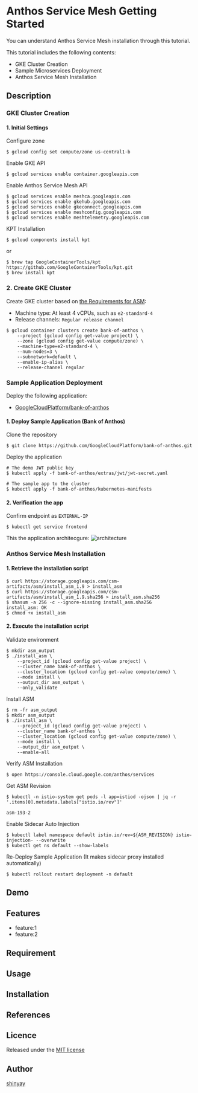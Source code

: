 # Anthos Service Mesh Getting Started

You can understand Anthos Service Mesh installation through this tutorial.

This tutorial includes the following contents:
- GKE Cluster Creation
- Sample Microservices Deployment
- Anthos Service Mesh Installation


## Description
### GKE Cluster Creation
#### 1. Initial Settings
Configure zone
```
$ gcloud config set compute/zone us-central1-b
```

Enable GKE API
```
$ gcloud services enable container.googleapis.com
```

Enable Anthos Service Mesh API
```
$ gcloud services enable meshca.googleapis.com
$ gcloud services enable gkehub.googleapis.com
$ gcloud services enable gkeconnect.googleapis.com
$ gcloud services enable meshconfig.googleapis.com
$ gcloud services enable meshtelemetry.googleapis.com
```

KPT Installation
```
$ gcloud components install kpt
```
or
```
$ brew tap GoogleContainerTools/kpt https://github.com/GoogleContainerTools/kpt.git
$ brew install kpt
```

### 2. Create GKE Cluster
Create GKE cluster based on [the Requirements for ASM](https://cloud.google.com/service-mesh/docs/scripted-install/asm-onboarding#requirements):
- Machine type: At least 4 vCPUs, such as `e2-standard-4`
- Release channels: `Regular release channel`

```
$ gcloud container clusters create bank-of-anthos \
    --project (gcloud config get-value project) \
    --zone (gcloud config get-value compute/zone) \
    --machine-type=e2-standard-4 \
    --num-nodes=3 \
    --subnetwork=default \
    --enable-ip-alias \
    --release-channel regular
```

### Sample Application Deployment
Deploy the following application:
- [GoogleCloudPlatform/bank-of-anthos](https://github.com/GoogleCloudPlatform/bank-of-anthos)

#### 1. Deploy Sample Application (Bank of Anthos)
Clone the repository
```
$ git clone https://github.com/GoogleCloudPlatform/bank-of-anthos.git
```

Deploy the application
```
# The demo JWT public key
$ kubectl apply -f bank-of-anthos/extras/jwt/jwt-secret.yaml

# The sample app to the cluster
$ kubectl apply -f bank-of-anthos/kubernetes-manifests
```

#### 2. Verification the app
Confirm endpoint as `EXTERNAL-IP`
```
$ kubectl get service frontend
```

This the application architecgure:
![architecture](https://user-images.githubusercontent.com/3072734/117389354-31dbb600-af27-11eb-8f7e-c9af28dd63e8.png)


### Anthos Service Mesh Installation
#### 1. Retrieve the installation script
```
$ curl https://storage.googleapis.com/csm-artifacts/asm/install_asm_1.9 > install_asm
$ curl https://storage.googleapis.com/csm-artifacts/asm/install_asm_1.9.sha256 > install_asm.sha256
$ shasum -a 256 -c --ignore-missing install_asm.sha256
install_asm: OK
$ chmod +x install_asm
```

#### 2. Execute the installation script
Validate environment
```
$ mkdir asm_output
$ ./install_asm \
    --project_id (gcloud config get-value project) \
    --cluster_name bank-of-anthos \
    --cluster_location (gcloud config get-value compute/zone) \
    --mode install \
    --output_dir asm_output \
    --only_validate
```

Install ASM
```
$ rm -fr asm_output
$ mkdir asm_output
$ ./install_asm \
    --project_id (gcloud config get-value project) \
    --cluster_name bank-of-anthos \
    --cluster_location (gcloud config get-value compute/zone) \
    --mode install \
    --output_dir asm_output \
    --enable-all
```

Verify ASM Installation
```
$ open https://console.cloud.google.com/anthos/services
```

Get ASM Revision
```
$ kubectl -n istio-system get pods -l app=istiod -ojson | jq -r '.items[0].metadata.labels["istio.io/rev"]'

asm-193-2
```

Enable Sidecar Auto Injection
```
$ kubectl label namespace default istio.io/rev=${ASM_REVISION} istio-injection- --overwrite
$ kubectl get ns default --show-labels
```

Re-Deploy Sample Application
(It makes sidecar proxy installed automatically)
```
$ kubectl rollout restart deployment -n default
```

## Demo

## Features

- feature:1
- feature:2

## Requirement

## Usage

## Installation

## References

## Licence

Released under the [MIT license](https://gist.githubusercontent.com/shinyay/56e54ee4c0e22db8211e05e70a63247e/raw/34c6fdd50d54aa8e23560c296424aeb61599aa71/LICENSE)

## Author

[shinyay](https://github.com/shinyay)
